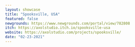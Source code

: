 ```yaml
---
layout: showcase
title: "Spooksville, USA"
featured: false
newgrounds: https://www.newgrounds.com/portal/view/782808
itch: https://axolstudio.itch.io/spooksville-usa
website: https://axolstudio.com/projects/spooksville/
date: "02-23-2021"
---
```

